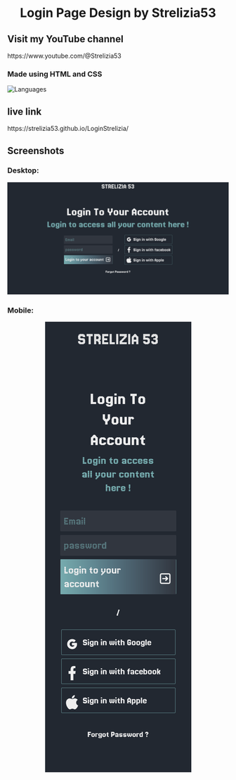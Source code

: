<h1 align="center">Login Page Design by Strelizia53</h1>
<h2>Visit my YouTube channel</h2>
https://www.youtube.com/@Strelizia53

<h3>Made using HTML and CSS</h3>
<img src="https://skillicons.dev/icons?i=html,css" alt="Languages" />

<h2>live link</h2>
https://strelizia53.github.io/LoginStrelizia/

<h2>Screenshots</h2>

<h3>Desktop:</h3>
<img src="screenshots/desktop.png">
<h3>Mobile:</h3>
<p align="center">
  <img src="screenshots/mobile.png">
</p>
